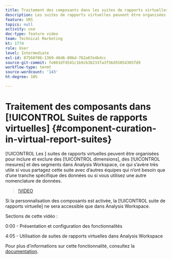 ```yaml
---
title: Traitement des composants dans les suites de rapports virtuelles
description: Les suites de rapports virtuelles peuvent être organisées de manière à inclure et exclure des dimensions, des mesures et des segments dans Analysis Workspace, ce qui s’avère très utile si vous partagez ces données avec d’autres équipes qui n’ont besoin que d’une tranche spécifique des données ou si vous utilisez une autre nomenclature de données.
feature: VRS
topics: null
activity: use
doc-type: feature video
team: Technical Marketing
kt: 1774
role: User
level: Intermediate
exl-id: 87568f06-1369-46d6-80bd-762a67e4bdcc
source-git-commit: fe861dfd541c1b9cb3b233fa3f56d55054305fd9
workflow-type: tm+mt
source-wordcount: '143'
ht-degree: 10%

---
```


# Traitement des composants dans [!UICONTROL Suites de rapports virtuelles] {#component-curation-in-virtual-report-suites}

[!UICONTROL Les ] suites de rapports virtuelles peuvent être organisées pour inclure et exclure des  [!UICONTROL dimensions], des  [!UICONTROL mesures] et des   segments dans Analysis Workspace, ce qui s’avère très utile si vous partagez cette suite avec d’autres équipes qui n’ont besoin que d’une tranche spécifique des données ou si vous utilisez une autre nomenclature de données.

>[!VIDEO](https://video.tv.adobe.com/v/23544/?quality=12)

Si la personnalisation des composants est activée, la [!UICONTROL suite de rapports virtuelle] ne sera accessible que dans Analysis Workspace.

Sections de cette vidéo :

0:00 - Présentation et configuration des fonctionnalités

4:05 - Utilisation de suites de rapports virtuelles dans Analysis Workspace

Pour plus dʼinformations sur cette fonctionnalité, consultez la [documentation](https://experienceleague.adobe.com/docs/analytics/components/virtual-report-suites/vrs-components.html?lang=en).
